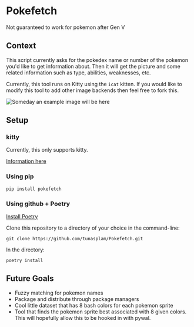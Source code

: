 # Pokefetch

Not guaranteed to work for pokemon after Gen V

## Context
This script currently asks for the pokedex name or number of the pokemon you'd like to get information about. Then it will get the picture and some related information such as type, abilities, weaknesses, etc.

Currently, this tool runs on Kitty using the `icat` kitten. If you would like to modify this tool to add other image backends then feel free to fork this.

![Someday an example image will be here](imgs/25_Female.png "Initial Example")

## Setup

### kitty
Currently, this only supports kitty.

[Information here](https://sw.kovidgoyal.net/kitty/)

### Using pip

`pip install pokefetch`

### Using github + Poetry

[Install Poetry](https://github.com/PokeAPI/pokebase)

Clone this repository to a directory of your choice in the command-line:
```
git clone https://github.com/tunasplam/Pokefetch.git
```

In the directory:
```
poetry install
```

## Future Goals

- Fuzzy matching for pokemon names
- Package and distribute through package managers
- Cool little dataset that has 8 bash colors for each pokemon sprite
- Tool that finds the pokemon sprite best associated with 8 given colors. This will hopefully allow this to be hooked in with pywal.